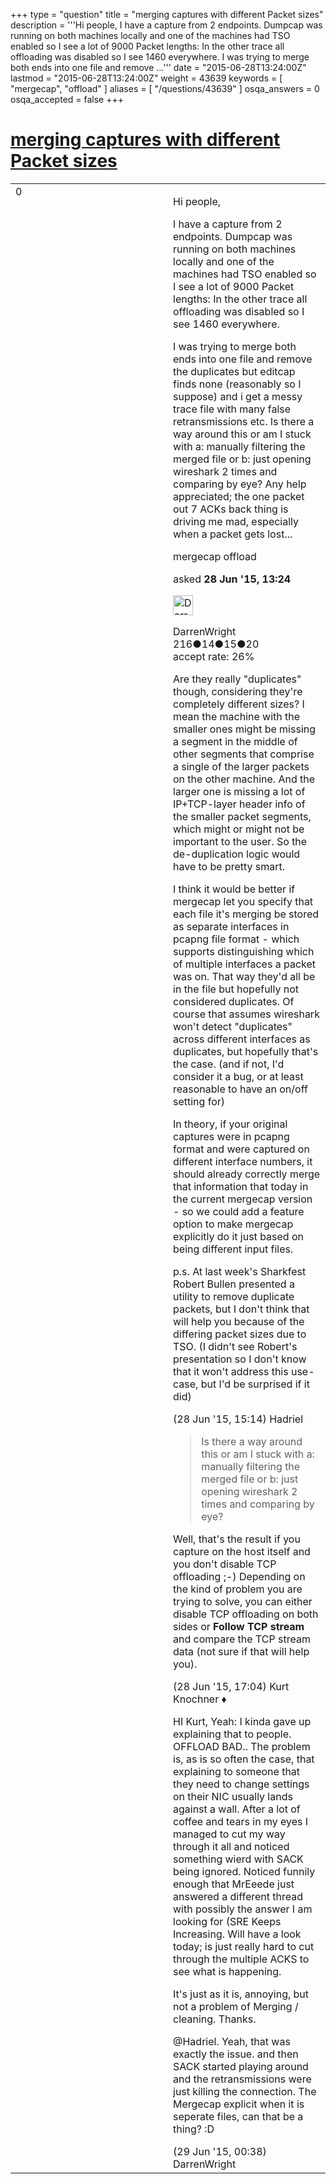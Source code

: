 +++
type = "question"
title = "merging captures with different Packet sizes"
description = '''Hi people, I have a capture from 2 endpoints. Dumpcap was running on both machines locally and one of the machines had TSO enabled so I see a lot of 9000 Packet lengths: In the other trace all offloading was disabled so I see 1460 everywhere. I was trying to merge both ends into one file and remove ...'''
date = "2015-06-28T13:24:00Z"
lastmod = "2015-06-28T13:24:00Z"
weight = 43639
keywords = [ "mergecap", "offload" ]
aliases = [ "/questions/43639" ]
osqa_answers = 0
osqa_accepted = false
+++

<div class="headNormal">

# [merging captures with different Packet sizes](/questions/43639/merging-captures-with-different-packet-sizes)

</div>

<div id="main-body">

<div id="askform">

<table id="question-table" style="width:100%;"><colgroup><col style="width: 50%" /><col style="width: 50%" /></colgroup><tbody><tr class="odd"><td style="width: 30px; vertical-align: top"><div class="vote-buttons"><div id="post-43639-score" class="post-score" title="current number of votes">0</div><div id="favorite-count" class="favorite-count"></div></div></td><td><div id="item-right"><div class="question-body"><p>Hi people,</p><p>I have a capture from 2 endpoints. Dumpcap was running on both machines locally and one of the machines had TSO enabled so I see a lot of 9000 Packet lengths: In the other trace all offloading was disabled so I see 1460 everywhere.</p><p>I was trying to merge both ends into one file and remove the duplicates but editcap finds none (reasonably so I suppose) and i get a messy trace file with many false retransmissions etc. Is there a way around this or am I stuck with a: manually filtering the merged file or b: just opening wireshark 2 times and comparing by eye? Any help appreciated; the one packet out 7 ACKs back thing is driving me mad, especially when a packet gets lost...</p></div><div id="question-tags" class="tags-container tags">mergecap offload</div><div id="question-controls" class="post-controls"></div><div class="post-update-info-container"><div class="post-update-info post-update-info-user"><p>asked <strong>28 Jun '15, 13:24</strong></p><img src="https://secure.gravatar.com/avatar/05ba95262a3352e3af4ba69c0ec0dff2?s=32&amp;d=identicon&amp;r=g" class="gravatar" width="32" height="32" alt="DarrenWright&#39;s gravatar image" /><p>DarrenWright<br />
<span class="score" title="216 reputation points">216</span><span title="14 badges"><span class="badge1">●</span><span class="badgecount">14</span></span><span title="15 badges"><span class="silver">●</span><span class="badgecount">15</span></span><span title="20 badges"><span class="bronze">●</span><span class="badgecount">20</span></span><br />
<span class="accept_rate" title="Rate of the user&#39;s accepted answers">accept rate:</span> <span title="DarrenWright has 5 accepted answers">26%</span></p></div></div><div id="comments-container-43639" class="comments-container"><span id="43641"></span><div id="comment-43641" class="comment"><div id="post-43641-score" class="comment-score"></div><div class="comment-text"><p>Are they really "duplicates" though, considering they're completely different sizes? I mean the machine with the smaller ones might be missing a segment in the middle of other segments that comprise a single of the larger packets on the other machine. And the larger one is missing a lot of IP+TCP-layer header info of the smaller packet segments, which might or might not be important to the user. So the de-duplication logic would have to be pretty smart.</p><p>I think it would be better if mergecap let you specify that each file it's merging be stored as separate interfaces in pcapng file format - which supports distinguishing which of multiple interfaces a packet was on. That way they'd all be in the file but hopefully not considered duplicates. Of course that assumes wireshark won't detect "duplicates" across different interfaces as duplicates, but hopefully that's the case. (and if not, I'd consider it a bug, or at least reasonable to have an on/off setting for)</p><p>In theory, if your original captures were in pcapng format and were captured on different interface numbers, it should already correctly merge that information that today in the current mergecap version - so we could add a feature option to make mergecap explicitly do it just based on being different input files.</p><p>p.s. At last week's Sharkfest Robert Bullen presented a utility to remove duplicate packets, but I don't think that will help you because of the differing packet sizes due to TSO. (I didn't see Robert's presentation so I don't know that it won't address this use-case, but I'd be surprised if it did)</p></div><div id="comment-43641-info" class="comment-info"><span class="comment-age">(28 Jun '15, 15:14)</span> Hadriel</div></div><span id="43642"></span><div id="comment-43642" class="comment"><div id="post-43642-score" class="comment-score"></div><div class="comment-text"><blockquote><p>Is there a way around this or am I stuck with a: manually filtering the merged file or b: just opening wireshark 2 times and comparing by eye?</p></blockquote><p>Well, that's the result if you capture on the host itself and you don't disable TCP offloading ;-) Depending on the kind of problem you are trying to solve, you can either disable TCP offloading on both sides or <strong>Follow TCP stream</strong> and compare the TCP stream data (not sure if that will help you).</p></div><div id="comment-43642-info" class="comment-info"><span class="comment-age">(28 Jun '15, 17:04)</span> Kurt Knochner ♦</div></div><span id="43651"></span><div id="comment-43651" class="comment"><div id="post-43651-score" class="comment-score"></div><div class="comment-text"><p>HI Kurt, Yeah: I kinda gave up explaining that to people. OFFLOAD BAD.. The problem is, as is so often the case, that explaining to someone that they need to change settings on their NIC usually lands against a wall. After a lot of coffee and tears in my eyes I managed to cut my way through it all and noticed something wierd with SACK being ignored. Noticed funnily enough that MrEeede just answered a different thread with possibly the answer I am looking for (SRE Keeps Increasing. Will have a look today; is just really hard to cut through the multiple ACKS to see what is happening.</p><p>It's just as it is, annoying, but not a problem of Merging / cleaning. Thanks.</p><p>@Hadriel. Yeah, that was exactly the issue. and then SACK started playing around and the retransmissions were just killing the connection. The Mergecap explicit when it is seperate files, can that be a thing? :D</p></div><div id="comment-43651-info" class="comment-info"><span class="comment-age">(29 Jun '15, 00:38)</span> DarrenWright</div></div></div><div id="comment-tools-43639" class="comment-tools"></div><div class="clear"></div><div id="comment-43639-form-container" class="comment-form-container"></div><div class="clear"></div></div></td></tr></tbody></table>

</div>

</div>

